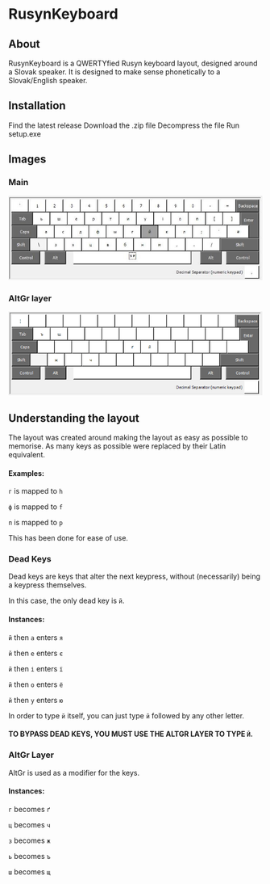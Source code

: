 # RusynKeyboard
## About
RusynKeyboard is a QWERTYfied Rusyn keyboard layout, designed around a Slovak speaker.
It is designed to make sense phonetically to a Slovak/English speaker.

## Installation
  Find the latest release
  Download the .zip file
  Decompress the file
  Run setup.exe

## Images
### Main
![Top Layer](https://github.com/ihavezerohealth/RusynKeyboard/blob/main/Images/Rusnak.jpg)
### AltGr layer
![AltGr Layer](https://github.com/ihavezerohealth/RusynKeyboard/blob/main/Images/Rusnak%20(AltGr).png)
  
## Understanding the layout
The layout was created around making the layout as easy as possible to memorise.
As many keys as possible were replaced by their Latin equivalent.
#### Examples:
  `г` is mapped to `h`
  
  `ф` is mapped to `f`
  
  `п` is mapped to `p`
  
This has been done for ease of use.

### Dead Keys
Dead keys are keys that alter the next keypress, without (necessarily) being a keypress themselves.

In this case, the only dead key is `й`.
#### Instances:
  `й` then `а` enters `я`
  
  `й` then `е` enters `є`
  
  `й` then `і` enters `ї`
  
  `й` then `о` enters `ё`
  
  `й` then `у` enters `ю`
  
In order to type `й` itself, you can just type `й` followed by any other letter.

#### TO BYPASS DEAD KEYS, YOU MUST USE THE ALTGR LAYER TO TYPE `Й`.

### AltGr Layer

AltGr is used as a modifier for the keys.

#### Instances:
  `г` becomes `ґ`
  
  `ц` becomes `ч`
  
  `з` becomes `ж`
  
  `ь` becomes `ъ`
  
  `ш` becomes `щ`
  

